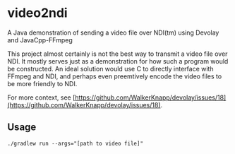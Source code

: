 # video2ndi
A Java demonstration of sending a video file over NDI(tm) using Devolay and JavaCpp-FFmpeg

This project almost certainly is not the best way to transmit a video file over NDI.
It mostly serves just as a demonstration for how such a program would be constructed.
An ideal solution would use C to directly interface with FFmpeg and NDI,
and perhaps even preemtively encode the video files to be more friendly to NDI.

For more context, see [https://github.com/WalkerKnapp/devolay/issues/18](https://github.com/WalkerKnapp/devolay/issues/18).

## Usage
```
./gradlew run --args="[path to video file]"
```